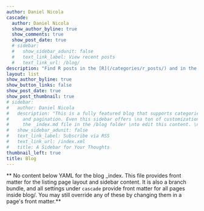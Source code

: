```yaml
---
author: Daniel Nicola
cascade:
  author: Daniel Nicola
  show_author_byline: true
  show_comments: true
  show_post_date: true
  # sidebar:
  #   show_sidebar_adunit: false
  #   text_link_label: View recent posts
  #   text_link_url: /blog/
description: "Find R posts in the [R](/categories/r_posts/) and in the [R en español](/categories/r-en-español/) categories. Everything else, interesting or not, is in [Random Stuff](/categories/random-stuff/)"
layout: list
show_author_byline: true
show_button_links: false
show_post_date: true
show_post_thumbnail: true
# sidebar:
#   author: Daniel Nicola
#   description: "This is a fully featured blog that supports categories,\ntags, series,
#     and pagination. Even this sidebar offers \na ton of customizations.\n\nCheck out
#     the _index.md file in the /blog folder \nto edit this content. \n"
#   show_sidebar_adunit: false
#   text_link_label: Subscribe via RSS
#   text_link_url: /index.xml
#   title: A Sidebar for Your Thoughts
thumbnail_left: true
title: Blog
---
```


** No content below YAML for the blog _index. This file provides front matter for the listing page layout and sidebar content. It is also a branch bundle, and all settings under `cascade` provide front matter for all pages inside blog/. You may still override any of these by changing them in a page's front matter.**
